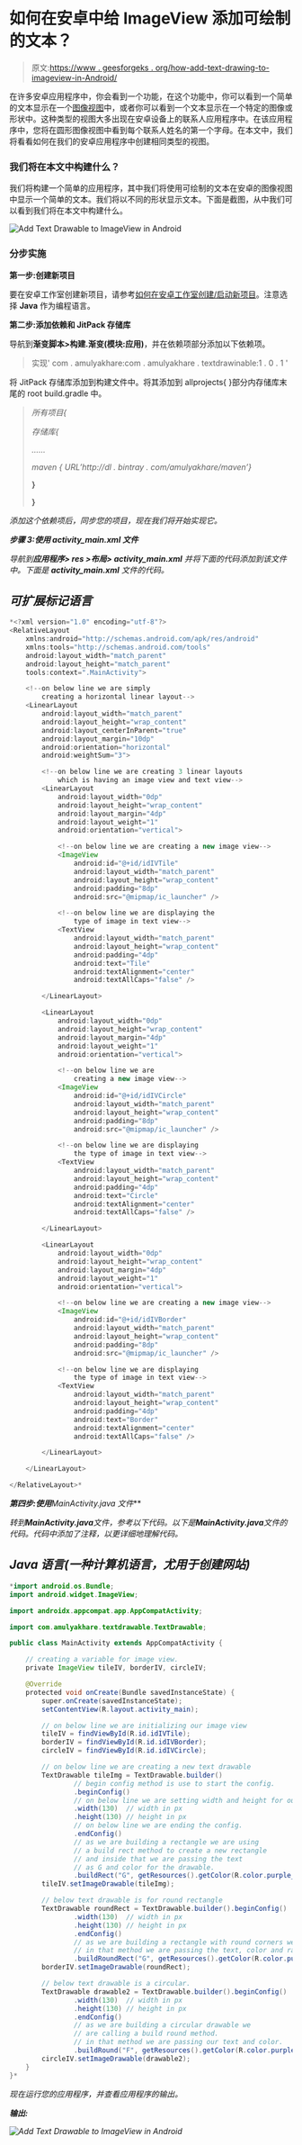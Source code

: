 # 如何在安卓中给 ImageView 添加可绘制的文本？

> 原文:[https://www . geesforgeks . org/how-add-text-drawing-to-imageview-in-Android/](https://www.geeksforgeeks.org/how-to-add-text-drawable-to-imageview-in-android/)

在许多安卓应用程序中，你会看到一个功能，在这个功能中，你可以看到一个简单的文本显示在一个[图像视图](https://www.geeksforgeeks.org/imageview-in-android-with-example/)中，或者你可以看到一个文本显示在一个特定的图像或形状中。这种类型的视图大多出现在安卓设备上的联系人应用程序中。在该应用程序中，您将在圆形图像视图中看到每个联系人姓名的第一个字母。在本文中，我们将看看如何在我们的安卓应用程序中创建相同类型的视图。

### 我们将在本文中构建什么？

我们将构建一个简单的应用程序，其中我们将使用可绘制的文本在安卓的图像视图中显示一个简单的文本。我们将以不同的形状显示文本。下面是截图，从中我们可以看到我们将在本文中构建什么。

![Add Text Drawable to ImageView in Android](img/0b965fa2474bbb4ec4277ccb104f4f2c.png)

### **分步实施**

**第一步:创建新项目**

要在安卓工作室创建新项目，请参考[如何在安卓工作室创建/启动新项目](https://www.geeksforgeeks.org/android-how-to-create-start-a-new-project-in-android-studio/)。注意选择 **Java** 作为编程语言。

**第二步:添加依赖和 JitPack 存储库**

导航到**渐变脚本>构建.渐变(模块:应用)**，并在依赖项部分添加以下依赖项。

> 实现' com . amulyakhare:com . amulyakhare . textdrawinable:1 . 0 . 1 '

将 JitPack 存储库添加到构建文件中。将其添加到 allprojects{ }部分内存储库末尾的 root build.gradle 中。

> *所有项目{*
> 
> *存储库{*
> 
> *……*
> 
> *maven { URL’http://dl . bintray . com/amulyakhare/maven’}*
> 
> **}**
> 
> **}**

*添加这个依赖项后，同步您的项目，现在我们将开始实现它。*

***步骤 3:使用 activity_main.xml 文件***

*导航到**应用程序> res >布局> activity_main.xml** 并将下面的代码添加到该文件中。下面是 **activity_main.xml** 文件的代码。*

## *可扩展标记语言*

```java
*<?xml version="1.0" encoding="utf-8"?>
<RelativeLayout 
    xmlns:android="http://schemas.android.com/apk/res/android"
    xmlns:tools="http://schemas.android.com/tools"
    android:layout_width="match_parent"
    android:layout_height="match_parent"
    tools:context=".MainActivity">

    <!--on below line we are simply
        creating a horizontal linear layout-->
    <LinearLayout
        android:layout_width="match_parent"
        android:layout_height="wrap_content"
        android:layout_centerInParent="true"
        android:layout_margin="10dp"
        android:orientation="horizontal"
        android:weightSum="3">

        <!--on below line we are creating 3 linear layouts
            which is having an image view and text view-->
        <LinearLayout
            android:layout_width="0dp"
            android:layout_height="wrap_content"
            android:layout_margin="4dp"
            android:layout_weight="1"
            android:orientation="vertical">

            <!--on below line we are creating a new image view-->
            <ImageView
                android:id="@+id/idIVTile"
                android:layout_width="match_parent"
                android:layout_height="wrap_content"
                android:padding="8dp"
                android:src="@mipmap/ic_launcher" />

            <!--on below line we are displaying the 
                type of image in text view-->
            <TextView
                android:layout_width="match_parent"
                android:layout_height="wrap_content"
                android:padding="4dp"
                android:text="Tile"
                android:textAlignment="center"
                android:textAllCaps="false" />

        </LinearLayout>

        <LinearLayout
            android:layout_width="0dp"
            android:layout_height="wrap_content"
            android:layout_margin="4dp"
            android:layout_weight="1"
            android:orientation="vertical">

            <!--on below line we are 
                creating a new image view-->
            <ImageView
                android:id="@+id/idIVCircle"
                android:layout_width="match_parent"
                android:layout_height="wrap_content"
                android:padding="8dp"
                android:src="@mipmap/ic_launcher" />

            <!--on below line we are displaying
                the type of image in text view-->
            <TextView
                android:layout_width="match_parent"
                android:layout_height="wrap_content"
                android:padding="4dp"
                android:text="Circle"
                android:textAlignment="center"
                android:textAllCaps="false" />

        </LinearLayout>

        <LinearLayout
            android:layout_width="0dp"
            android:layout_height="wrap_content"
            android:layout_margin="4dp"
            android:layout_weight="1"
            android:orientation="vertical">

            <!--on below line we are creating a new image view-->
            <ImageView
                android:id="@+id/idIVBorder"
                android:layout_width="match_parent"
                android:layout_height="wrap_content"
                android:padding="8dp"
                android:src="@mipmap/ic_launcher" />

            <!--on below line we are displaying
                the type of image in text view-->
            <TextView
                android:layout_width="match_parent"
                android:layout_height="wrap_content"
                android:padding="4dp"
                android:text="Border"
                android:textAlignment="center"
                android:textAllCaps="false" />

        </LinearLayout>

    </LinearLayout>

</RelativeLayout>*
```

***第四步:使用****MainActivity.java 文件***

*转到**MainActivity.java**文件，参考以下代码。以下是**MainActivity.java**文件的代码。代码中添加了注释，以更详细地理解代码。*

## *Java 语言(一种计算机语言，尤用于创建网站)*

```java
*import android.os.Bundle;
import android.widget.ImageView;

import androidx.appcompat.app.AppCompatActivity;

import com.amulyakhare.textdrawable.TextDrawable;

public class MainActivity extends AppCompatActivity {

    // creating a variable for image view.
    private ImageView tileIV, borderIV, circleIV;

    @Override
    protected void onCreate(Bundle savedInstanceState) {
        super.onCreate(savedInstanceState);
        setContentView(R.layout.activity_main);

        // on below line we are initializing our image view
        tileIV = findViewById(R.id.idIVTile);
        borderIV = findViewById(R.id.idIVBorder);
        circleIV = findViewById(R.id.idIVCircle);

        // on below line we are creating a new text drawable
        TextDrawable tileImg = TextDrawable.builder()
                // begin config method is use to start the config.
                .beginConfig()
                // on below line we are setting width and height for our drawable.
                .width(130)  // width in px
                .height(130) // height in px
                // on below line we are ending the config.
                .endConfig()
                // as we are building a rectangle we are using 
                // a build rect method to create a new rectangle
                // and inside that we are passing the text 
                // as G and color for the drawable.
                .buildRect("G", getResources().getColor(R.color.purple_200));
        tileIV.setImageDrawable(tileImg);

        // below text drawable is for round rectangle
        TextDrawable roundRect = TextDrawable.builder().beginConfig()
                .width(130)  // width in px
                .height(130) // height in px
                .endConfig()
                // as we are building a rectangle with round corners we are calling a build round rect method
                // in that method we are passing the text, color and radius for our radius.
                .buildRoundRect("G", getResources().getColor(R.color.purple_200), 10); // radius in px
        borderIV.setImageDrawable(roundRect);

        // below text drawable is a circular.
        TextDrawable drawable2 = TextDrawable.builder().beginConfig()
                .width(130)  // width in px
                .height(130) // height in px
                .endConfig()
                // as we are building a circular drawable we
                // are calling a build round method.
                // in that method we are passing our text and color.
                .buildRound("F", getResources().getColor(R.color.purple_200));
        circleIV.setImageDrawable(drawable2);
    }
}*
```

*现在运行您的应用程序，并查看应用程序的输出。*

***输出:***

*![Add Text Drawable to ImageView in Android](img/0b965fa2474bbb4ec4277ccb104f4f2c.png)*